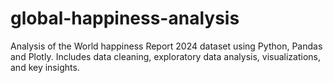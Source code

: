 # global-happiness-analysis
Analysis of the World happiness Report 2024 dataset using Python, Pandas and Plotly. Includes data cleaning, exploratory data analysis, visualizations, and key insights.
